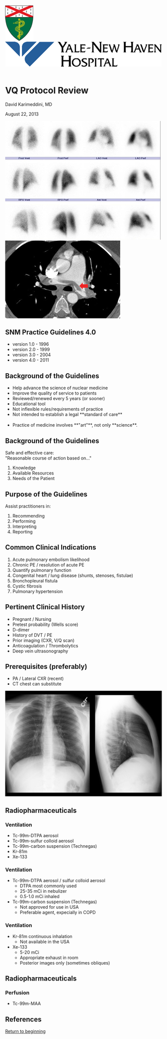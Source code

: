 <img src="img/YSM_Shield_trans.gif" height="113px" 
style="background:transparent;border:none;box-shadow:none" />&nbsp;&nbsp;
<img src="img/YNHH_logo.gif" width="650px"
style="background:transparent;border:none;box-shadow:none" /><br /><br />
# VQ Protocol Review

David Karimeddini, MD

August 22, 2013


![vqscan](img/vq_scan.jpg)  
![cta](img/cta_pe.jpg)



## SNM Practice Guidelines 4.0

* version 1.0 - 1996
* version 2.0 - 1999
* version 3.0 - 2004
* version 4.0 - 2011


## Background of the Guidelines
  
<ul>
  <li class="fragment">
    Help advance the science of nuclear medicine
  </li>
  <li class="fragment">
    Improve the quality of service to patients
  </li>
  <li class="fragment">
    Reviewed/renewed every 5 years (or sooner)
  </li>
  <li class="fragment">
    Educational tool
  </li>
  <li class="fragment">
    Not inflexible rules/requirements of practice
  </li>
  <li class="fragment">
    Not intended to establish a legal **standard of care**
  </li>
  <br /> 
  <li class="fragment">
    Practice of medicine involves **"art"**, not only **science**.  
  </li>
</ul>


## Background of the Guidelines
  
Safe and effective care:  
"Reasonable course of action based on..."
<ol>
  <li class="fragment">
    Knowledge
  </li>
  <li class="fragment">
    Available Resources
  </li>
  <li class="fragment">
    Needs of the Patient
  </li>
</ol>
 


## Purpose of the Guidelines

Assist practitioners in:
<ol>
  <li class="fragment">
    Recommending
  </li>
  <li class="fragment">
    Performing
  </li>
  <li class="fragment">
    Interpreting
  </li>
  <li class="fragment">
    Reporting
  </li>
</ol>


## Common Clinical Indications

1. Acute pulmonary embolism likelihood
1. Chronic PE / resolution of acute PE
1. Quantify pulmonary function
1. Congenital heart / lung disease (shunts, stenoses, fistulae)
1. Bronchopleural fistula
1. Cystic fibrosis
1. Pulmonary hypertension



## Pertinent Clinical History

* Pregnant / Nursing
* Pretest probability (Wells score)
* D-dimer
* History of DVT / PE
* Prior imaging (CXR, V/Q scan)
* Anticoagulation / Thrombolytics
* Deep vein ultrasonography



## Prerequisites (preferably)

* PA / Lateral CXR (recent)
* CT chest can substitute

![cxr](img/cxr.png)



## Radiopharmaceuticals

### Ventilation

* Tc-99m-DTPA aerosol
* Tc-99m-sulfur colloid aerosol
* Tc-99m-carbon suspension (Technegas)
* Kr-81m
* Xe-133


### Ventilation

* Tc-99m-DTPA aerosol / sulfur colloid aerosol
  * DTPA most commonly used
  * 25-35 mCi in nebulizer
  * 0.5-1.0 mCi inhaled
* Tc-99m-carbon suspension (Technegas)
  * Not approved for use in USA
  * Preferable agent, expecially in COPD


### Ventilation

* Kr-81m continuous inhalation
  * Not available in the USA
* Xe-133
  * 5-20 mCi
  * Appropriate exhaust in room
  * Posterior images only (sometimes obliques)



## Radiopharmaceuticals

### Perfusion

* Tc-99m-MAA



## References

[Return to beginning](#/1)
